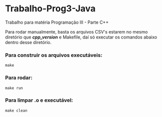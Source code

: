 # Trabalho-Prog3-Java
Trabalho para matéria Programação III - Parte C++

Para rodar manualmente, basta os arquivos CSV's estarem no mesmo diretório que ***cpp_version*** e Makefile, daí só executar os comandos abaixo dentro desse diretório.

### Para construir os arquivos executáveis: 
```
make
```

### Para rodar:
```
make run
```

### Para limpar .o e executável:
```
make clean
```
